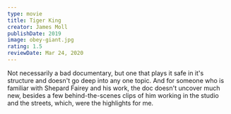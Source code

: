 ```yaml
---
type: movie
title: Tiger King
creator: James Moll
publishDate: 2019
image: obey-giant.jpg
rating: 1.5
reviewDate: Mar 24, 2020
---
```


Not necessarily a bad documentary, but one that plays it safe in it's structure and doesn't go deep into any one topic. And for someone who is familiar with Shepard Fairey and his work, the doc doesn't uncover much new, besides a few behind-the-scenes clips of him working in the studio and the streets, which, were the highlights for me.
